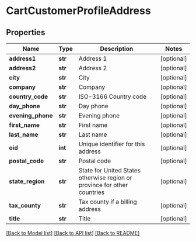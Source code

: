 # CartCustomerProfileAddress

## Properties
Name | Type | Description | Notes
------------ | ------------- | ------------- | -------------
**address1** | **str** | Address 1 | [optional] 
**address2** | **str** | Address 2 | [optional] 
**city** | **str** | City | [optional] 
**company** | **str** | Company | [optional] 
**country_code** | **str** | ISO-3166 Country code | [optional] 
**day_phone** | **str** | Day phone | [optional] 
**evening_phone** | **str** | Evening phone | [optional] 
**first_name** | **str** | First name | [optional] 
**last_name** | **str** | Last name | [optional] 
**oid** | **int** | Unique identifier for this address | [optional] 
**postal_code** | **str** | Postal code | [optional] 
**state_region** | **str** | State for United States otherwise region or province for other countries | [optional] 
**tax_county** | **str** | Tax county if a billing address | [optional] 
**title** | **str** | Title | [optional] 

[[Back to Model list]](../README.md#documentation-for-models) [[Back to API list]](../README.md#documentation-for-api-endpoints) [[Back to README]](../README.md)


